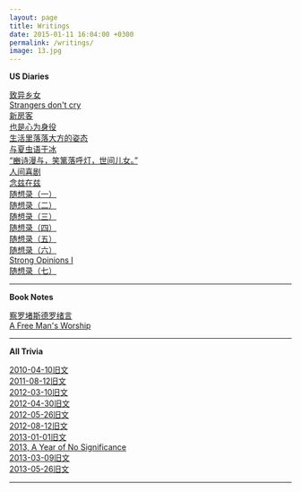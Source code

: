 ```yaml
---
layout: page
title: Writings
date: 2015-01-11 16:04:00 +0300
permalink: /writings/
image: 13.jpg
---
```

**US Diaries**

[致异乡女](https://wang-axiom/writings11)  
[Strangers don't cry](https://wang-axiom/writings12)  
[新房客](https://wang-axiom/writings13)  
[也是心为身役](https://wang-axiom/writings14)  
[生活里落落大方的姿态](https://wang-axiom/writings15)  
[与夏虫语于冰](https://wang-axiom/writings16)  
[“豳诗漫与，笑篱落呼灯，世间儿女。”](https://wang-axiom/writings18)   
[人间喜剧](https://wang-axiom/writings19)   
[念兹在兹](https://wang-axiom/writings20)   
[随想录（一）](https://wang-axiom/writings22)   
[随想录（二）](https://wang-axiom/writings23)   
[随想录（三）](https://wang-axiom/writings24)   
[随想录（四）](https://wang-axiom/writings25)   
[随想录（五）](https://wang-axiom/writings26)  
[随想录（六）](https://wang-axiom/writings27)   
[Strong Opinions I](https://wang-axiom/writings28)   
[随想录（七）](https://wang-axiom/writings29) 

****

**Book Notes**

[察罗堵斯德罗绪言](https://wang-axiom/writings21)   
[A Free Man's Worship](https://wang-axiom/writings17)

****

**All Trivia**

[2010-04-10旧文](https://wang-axiom/writings01)  
[2011-08-12旧文](https://wang-axiom/writings02)  
[2012-03-10旧文](https://wang-axiom/writings03)  
[2012-04-30旧文](https://wang-axiom/writings04)  
[2012-05-26旧文](https://wang-axiom/writings05)    
[2012-08-12旧文](https://wang-axiom/writings06)  
[2013-01-01旧文](https://wang-axiom/writings07)  
[2013, A Year of No Significance ](https://wang-axiom/writings08)  
[2013-03-09旧文](https://wang-axiom/writings09)   
[2013-05-26旧文](https://wang-axiom/writings10)   

****




